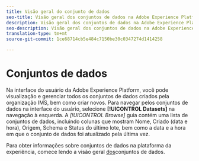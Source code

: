 ```yaml
---
title: Visão geral do conjunto de dados
seo-title: Visão geral dos conjuntos de dados na Adobe Experience Platform
description: Visão geral dos conjuntos de dados na Adobe Experience Platform
seo-description: Visão geral dos conjuntos de dados na Adobe Experience Platform
translation-type: tm+mt
source-git-commit: 1ce68714cb5e484c7150be30c0347274d1414258

---
```



# Conjuntos de dados

Na interface do usuário da Adobe Experience Platform, você pode visualização e gerenciar todos os conjuntos de dados criados pela organização IMS, bem como criar novos. Para navegar pelos conjuntos de dados na interface do usuário, selecione **[!UICONTROL Datasets]** na navegação à esquerda. A *[!UICONTROL Browse]* guia contém uma lista de conjuntos de dados, incluindo colunas que mostram Nome, Criado (data e hora), Origem, Schema e Status do último lote, bem como a data e a hora em que o conjunto de dados foi atualizado pela última vez.

Para obter informações sobre conjuntos de dados na plataforma da experiência, comece lendo a visão geral [dos](../../catalog/datasets/overview.md)conjuntos de dados.
